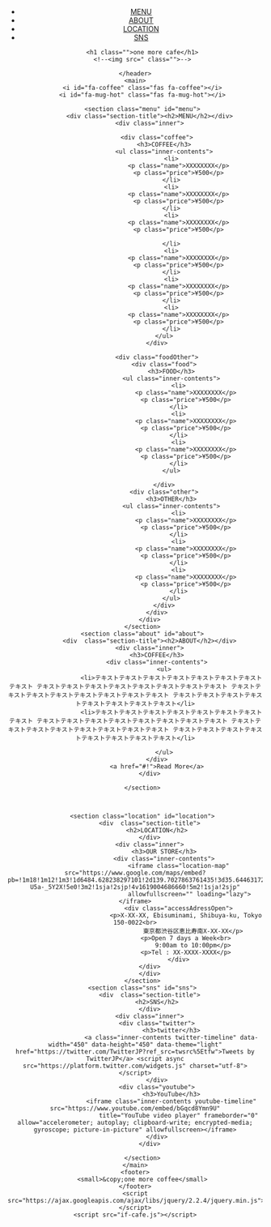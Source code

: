 <!DOCTYPE html>
<html lang="ja">
    <head>
        <meta charset="UTF-8">
        <meta http-equiv="X-UA-Compatible" content="IE=edge">
        <meta name="viewport" content="width=device-width, initial-scale=1.0">
        <title>codestep様よりカフェのデザインカンプ</title>
        <link href="https://use.fontawesome.com/releases/v5.6.1/css/all.css" rel="stylesheet">
        <link rel="stylesheet" href="if-cafe.css">
        <link rel ="stylesheet" type = "text / css" href = "http://yui.yahooapis.com/3.18.1/build/cssreset/cssreset-min.css" >
    </head>
<body>
    <header>
        <ul class="header-nav">
            <li><a href="#menu">MENU</a></li>
            <li><a href="#about">ABOUT</a></li>
            <li><a href="#location">LOCATION</a></li>
            <li><a href="#sns">SNS</a></li>
        </ul>

        <h1 class="">one more cafe</h1>
        <!--<img src=" class="">-->
        
    </header>
    <main>
        <i id="fa-coffee" class="fas fa-coffee"></i>
        <i id="fa-mug-hot" class="fas fa-mug-hot"></i>
       
        <section class="menu" id="menu">
            <div class="section-title"><h2>MENU</h2></div>
            <div class="inner">

                <div class="coffee">
                    <h3>COFFEE</h3>
                    <ul class="inner-contents">
                        <li>
                            <p class="name">XXXXXXXX</p>
                            <p class="price">¥500</p>
                        </li>
                        <li>
                            <p class="name">XXXXXXXX</p>
                            <p class="price">¥500</p>
                        </li>
                        <li>
                            <p class="name">XXXXXXXX</p>
                            <p class="price">¥500</p>
                            
                        </li>
                        <li>
                            <p class="name">XXXXXXXX</p>
                            <p class="price">¥500</p>
                        </li>
                        <li>
                            <p class="name">XXXXXXXX</p>
                            <p class="price">¥500</p>
                        </li>
                        <li>
                            <p class="name">XXXXXXXX</p>
                            <p class="price">¥500</p>
                        </li>
                    </ul>
                </div>

                <div class="foodOther">
                    <div class="food">
                        <h3>FOOD</h3>
                        <ul class="inner-contents">
                            <li>
                                <p class="name">XXXXXXXX</p>
                                <p class="price">¥500</p>
                            </li>
                            <li>
                                <p class="name">XXXXXXXX</p>
                                <p class="price">¥500</p>
                            </li>
                            <li>
                                <p class="name">XXXXXXXX</p>
                                <p class="price">¥500</p>
                            </li>
                        </ul>
                        
                    </div>
                    <div class="other">
                        <h3>OTHER</h3>
                        <ul class="inner-contents">
                            <li>
                                <p class="name">XXXXXXXX</p>
                                <p class="price">¥500</p>
                            </li>
                            <li>
                                <p class="name">XXXXXXXX</p>
                                <p class="price">¥500</p>
                            </li>
                            <li>
                                <p class="name">XXXXXXXX</p>
                                <p class="price">¥500</p>
                            </li>
                        </ul>
                    </div>
                </div>
            </div>
        </section>
        <section class="about" id="about">
            <div  class="section-title"><h2>ABOUT</h2></div>
            <div class="inner">
                <h3>COFFEE</h3>
                <div class="inner-contents">
                    <ul>
                        <li>テキストテキストテキストテキストテキストテキストテキストテキスト テキストテキストテキストテキストテキストテキストテキストテキスト テキストテキストテキストテキストテキストテキストテキストテキスト テキストテキストテキストテキストテキストテキストテキストテキスト</li>
                        <li>テキストテキストテキストテキストテキストテキストテキストテキスト テキストテキストテキストテキストテキストテキストテキストテキスト テキストテキストテキストテキストテキストテキストテキストテキスト テキストテキストテキストテキストテキストテキストテキストテキスト</li>
                        
                    </ul>
                </div>
                <a href="#!">Read More</a>
            </div>

        </section>


       
        <section class="location" id="location">
            <div  class="section-title">
                <h2>LOCATION</h2>
            </div>
            <div class="inner">
                    <h3>OUR STORE</h3>
                    <div class="inner-contents">
                            <iframe class="location-map" src="https://www.google.com/maps/embed?pb=!1m18!1m12!1m3!1d6484.628238297101!2d139.7027863761435!3d35.6446317208112!2m3!1f0!2f0!3f0!3m2!1i1024!2i768!4f13.1!3m3!1m2!1s0x60188b40ba660b1b%3A0x8858088b6942f55f!2z44CSMTUwLTAwMjIg5p2x5Lqs6YO95riL6LC35Yy65oG15q-U5a-_5Y2X!5e0!3m2!1sja!2sjp!4v1619004686660!5m2!1sja!2sjp"
                                  allowfullscreen="" loading="lazy"></iframe>
                            <div class="accessAdressOpen">
                                <p>X-XX-XX, Ebisuminami, Shibuya-ku, Tokyo 150-0022<br>
                                    東京都渋谷区恵比寿南X-XX-XX</p>
                                <p>Open 7 days a Week<br>
                                    9:00am to 10:00pm</p>
                                <p>Tel : XX-XXXX-XXXX</p>
                            </div>
                    </div>        
            </div>
        </section>
        <section class="sns" id="sns">
            <div  class="section-title">
                <h2>SNS</h2>
            </div>
            <div class="inner">
                <div class="twitter">
                        <h3>twitter</h3>
                        <a class="inner-contents twitter-timeline" data-width="450" data-height="450" data-theme="light" href="https://twitter.com/TwitterJP?ref_src=twsrc%5Etfw">Tweets by TwitterJP</a> <script async src="https://platform.twitter.com/widgets.js" charset="utf-8"></script>
                </div>
                <div class="youtube">
                        <h3>YouTube</h3>
                        <iframe class="inner-contents youtube-timeline"  src="https://www.youtube.com/embed/bGqcd8Ymn9U"
                            title="YouTube video player" frameborder="0" allow="accelerometer; autoplay; clipboard-write; encrypted-media; gyroscope; picture-in-picture" allowfullscreen></iframe>
                </div>
            </div>
            
        </section>
    </main>
    <footer>
        <small>&copy;one more coffee</small>
    </footer>
    <script src="https://ajax.googleapis.com/ajax/libs/jquery/2.2.4/jquery.min.js"></script>
    <script src="if-cafe.js"></script>
</body>
</html>

